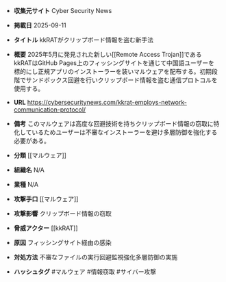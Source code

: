 - **収集元サイト**
Cyber Security News

- **掲載日**
2025-09-11

- **タイトル**
kkRATがクリップボード情報を盗む新手法

- **概要**
2025年5月に発見された新しい[[Remote Access Trojan]]であるkkRATはGitHub Pages上のフィッシングサイトを通じて中国語ユーザーを標的にし正規アプリのインストーラーを装いマルウェアを配布する。初期段階でサンドボックス回避を行いクリップボード情報を盗む通信プロトコルを使用する。

- **URL**
https://cybersecuritynews.com/kkrat-employs-network-communication-protocol/

- **備考**
このマルウェアは高度な回避技術を持ちクリップボード情報の窃取に特化しているためユーザーは不審なインストーラーを避け多層防御を強化する必要がある。

- **分類**
[[マルウェア]]

- **組織名**
N/A

- **業種**
N/A

- **攻撃手口**
[[マルウェア]]

- **攻撃影響**
クリップボード情報の窃取

- **脅威アクター**
[[kkRAT]]

- **原因**
フィッシングサイト経由の感染

- **対処方法**
不審なファイルの実行回避監視強化多層防御の実施

- **ハッシュタグ**
#マルウェア #情報窃取 #サイバー攻撃
